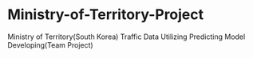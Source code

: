 # Ministry-of-Territory-Project
Ministry of Territory(South Korea) Traffic Data Utilizing Predicting Model Developing(Team Project)
